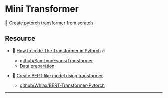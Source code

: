 # Mini Transformer

🚀 Create pytorch transformer from scratch


## Resource

- :book: [How to code The Transformer in Pytorch](https://towardsdatascience.com/how-to-code-the-transformer-in-pytorch-24db27c8f9ec) :fire:
    - [github/SamLynnEvans/Transformer ](https://github.com/SamLynnEvans/Transformer)
    - [Data preparation](https://towardsdatascience.com/how-to-use-torchtext-for-neural-machine-translation-plus-hack-to-make-it-5x-faster-77f3884d95)

- :book: [Create BERT like model using transformer](https://hyugen-ai.medium.com/transformers-in-pytorch-from-scratch-for-nlp-beginners-ff3b3d922ef7)
    - [ github/Whiax/BERT-Transformer-Pytorch ](https://github.com/Whiax/BERT-Transformer-Pytorch/blob/main/train.py)



----
